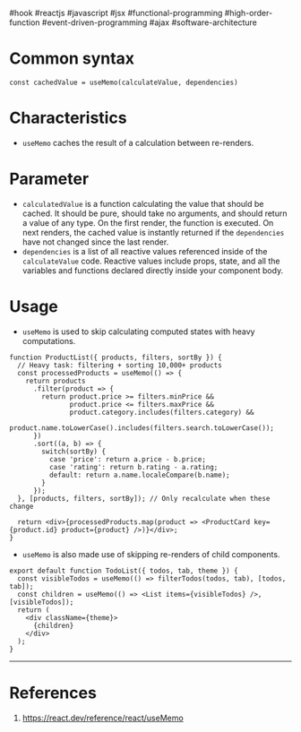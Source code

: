 #hook #reactjs  #javascript  #jsx #functional-programming  #high-order-function  #event-driven-programming  #ajax #software-architecture 

# Common syntax
```JSX title='useMemo hook'
const cachedValue = useMemo(calculateValue, dependencies)
```
# Characteristics
- `useMemo` caches the result of a calculation between re-renders.
# Parameter
- `calculatedValue` is a function calculating the value that should be cached. It should be pure, should take no arguments, and should return a value of any type. On the first render, the function is executed. On next renders, the cached value is instantly returned if the `dependencies` have not changed since the last render.
- `dependencies` is  a list of all reactive values referenced inside of the `calculateValue` code. Reactive values include props, state, and all the variables and functions declared directly inside your component body.
# Usage
- `useMemo` is used to skip calculating computed states with heavy computations.
```JSX title='useMemo hook to skip unnecessary computations'
function ProductList({ products, filters, sortBy }) {
  // Heavy task: filtering + sorting 10,000+ products
  const processedProducts = useMemo(() => {
    return products
      .filter(product => {
        return product.price >= filters.minPrice &&
               product.price <= filters.maxPrice &&
               product.category.includes(filters.category) &&
               product.name.toLowerCase().includes(filters.search.toLowerCase());
      })
      .sort((a, b) => {
        switch(sortBy) {
          case 'price': return a.price - b.price;
          case 'rating': return b.rating - a.rating;
          default: return a.name.localeCompare(b.name);
        }
      });
  }, [products, filters, sortBy]); // Only recalculate when these change

  return <div>{processedProducts.map(product => <ProductCard key={product.id} product={product} />)}</div>;
}
```
- `useMemo` is also made use of skipping re-renders of child components.
```JSX title='useMemo is employed to skip re-render'
export default function TodoList({ todos, tab, theme }) {
  const visibleTodos = useMemo(() => filterTodos(todos, tab), [todos, tab]);
  const children = useMemo(() => <List items={visibleTodos} />, [visibleTodos]);
  return (
    <div className={theme}>
      {children}
    </div>
  );
}
```
---
# References
1. https://react.dev/reference/react/useMemo